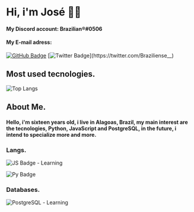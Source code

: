 # Hi, i'm José 🙋‍♂️
#### My Discord account: Brazilian®️#0506
#### My E-mail adress: 
[![GitHub Badge](https://img.shields.io/badge/GitHub-100000?style=for-the-badge&logo=github&logoColor=white&link=https://github.com/ZBrazilian)](https://github.com/ZBrazilian)
[![Twitter Badge](https://img.shields.io/badge/Twitter-1DA1F2?style=for-the-badge&logo=twitter&logoColor=white&link=https://twitter.com/Braziliense__)](https://twitter.com/Braziliense__)

## Most used tecnologies.

![Top Langs](https://github-readme-stats.vercel.app/api/top-langs/?username=ZBrazilian&theme=dark&hide_border=1&count_private=1&hide_title=0)
## About Me.
#### Hello, i'm sixteen years old, i live in Alagoas, Brazil, my main interest are the tecnologies, Python, JavaScript and PostgreSQL, in the future, i intend to specialize more and more.

### Langs.
![JS Badge](https://img.shields.io/badge/JavaScript-F7DF1E?style=for-the-badge&logo=javascript&logoColor=black) - Learning

![Py Badge](https://img.shields.io/badge/Python-3776AB?style=for-the-badge&logo=python&logoColor=white)

### Databases.
![PostgreSQL](https://img.shields.io/badge/PostgreSQL-316192?style=for-the-badge&logo=postgresql&logoColor=white) - Learning
